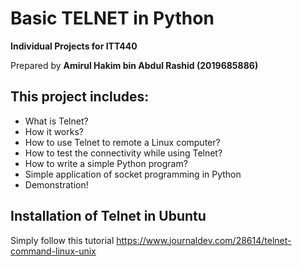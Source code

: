 ﻿# Basic TELNET in Python

**Individual Projects for ITT440**

Prepared by **Amirul Hakim bin Abdul Rashid (2019685886)**

## This project includes:
- What is Telnet?
- How it works?
- How to use Telnet to remote a Linux computer?
- How to test the connectivity while using Telnet?
- How to write a simple Python program?
- Simple application of socket programming in Python
- Demonstration!

## Installation of Telnet in Ubuntu

Simply follow this tutorial
https://www.journaldev.com/28614/telnet-command-linux-unix



